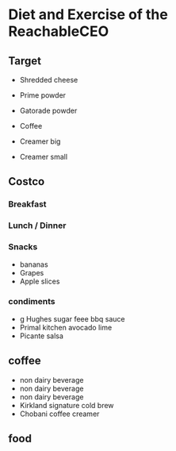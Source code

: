 # Diet and Exercise of the ReachableCEO

## Target 


- Shredded cheese
- Prime powder
- Gatorade powder


- Coffee 
- Creamer big 
- Creamer small

## Costco 

### Breakfast 

### Lunch / Dinner 

### Snacks 

- bananas
- Grapes
- Apple slices 

### condiments 

- g Hughes sugar feee bbq sauce
- Primal kitchen avocado lime
- Picante salsa 
  
## coffee

- non dairy beverage
- non dairy beverage
- non dairy beverage
- Kirkland signature cold brew
- Chobani coffee creamer  

## food



